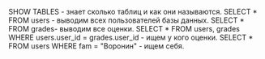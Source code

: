 SHOW TABLES - знает сколько таблиц и как они называются.
SELECT * FROM users - выводим всех пользователей базы данных.
SELECT * FROM grades- выводим все оценки.
SELECT * FROM users, grades WHERE users.user_id = grades.user_id - ищем у кого оценки.
SELECT * FROM users WHERE fam = "Воронин" - ищем себя.